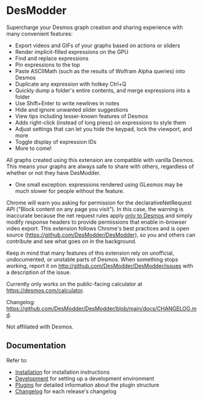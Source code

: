 # DesModder

Supercharge your Desmos graph creation and sharing experience with many convenient features:

- Export videos and GIFs of your graphs based on actions or sliders
- Render implicit-filled expressions on the GPU
- Find and replace expressions
- Pin expressions to the top
- Paste ASCIIMath (such as the results of Wolfram Alpha queries) into Desmos
- Duplicate any expression with hotkey Ctrl+Q
- Quickly dump a folder's entire contents, and merge expressions into a folder
- Use Shift+Enter to write newlines in notes
- Hide and ignore unwanted slider suggestions
- View tips including lesser-known features of Desmos
- Adds right-click (instead of long press) on expressions to style them
- Adjust settings that can let you hide the keypad, lock the viewport, and more
- Toggle display of expression IDs
- More to come!

All graphs created using this extension are compatible with vanilla Desmos. This means your graphs are always safe to share with others, regardless of whether or not they have DesModder.

- One small exception: expressions rendered using GLesmos may be much slower for people without the feature.

Chrome will warn you asking for permission for the declarativeNetRequest API ("Block content on any page you visit"). In this case, the warning is inaccurate because the net request rules apply [only to Desmos](https://github.com/DesModder/DesModder/blob/main/public/net_request_rules.json#L21) and simply modify response headers to provide permissions that enable in-browser video export. This extension follows Chrome's best practices and is open source (https://github.com/DesModder/DesModder), so you and others can contribute and see what goes on in the background.

Keep in mind that many features of this extension rely on unofficial, undocumented, or unstable parts of Desmos. When something stops working, report it on http://github.com/DesModder/DesModder/issues with a description of the issue.

Currently only works on the public-facing calculator at https://desmos.com/calculator.

Changelog: https://github.com/DesModder/DesModder/blob/main/docs/CHANGELOG.md.

Not affiliated with Desmos.

## Documentation

Refer to:

- [Installation](/docs/INSTALLATION.md) for installation instructions
- [Development](/docs/DEVELOPMENT.md) for setting up a development environment
- [Plugins](/docs/PLUGINS.md) for detailed information about the plugin structure
- [Changelog](/docs/CHANGELOG.md) for each release's changelog
